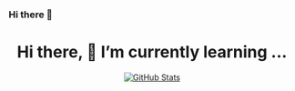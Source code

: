 ### Hi there 👋

<!--
**ZuYun/ZuYun** is a ✨ _special_ ✨ repository because its `README.md` (this file) appears on your GitHub profile.

Here are some ideas to get you started:

- 🔭 I’m currently working on ...
- 🌱 I’m currently learning ...
- 👯 I’m looking to collaborate on ...
- 🤔 I’m looking for help with ...
- 💬 Ask me about ...
- 📫 How to reach me: ...
- 😄 Pronouns: ...
- ⚡ Fun fact: ...
-->

<p>
  <h1 align="center">
    <b>Hi there, 🌱 I’m currently learning ...</b>
  </h1>
</p>

<p align="center">
  <a href="https://github.com/P3TERX">
    <img alt="GitHub Stats" src="https://github-readme-stats.vercel.app/api?username=P3TERX&hide=issues&hide_title=true&include_all_commits=true&bg_color=30,e96443,904e95&title_color=fff&text_color=fff" />
    </a>
</p>

